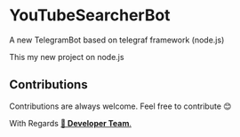 # YouTubeSearcherBot

A new TelegramBot based on telegraf framework (node.js)

This my new project on node.js

## Contributions

Contributions are always welcome. Feel free to contribute 😊




With Regards [**👷 Developer Team**.](https://t.me/Keralasbots)

